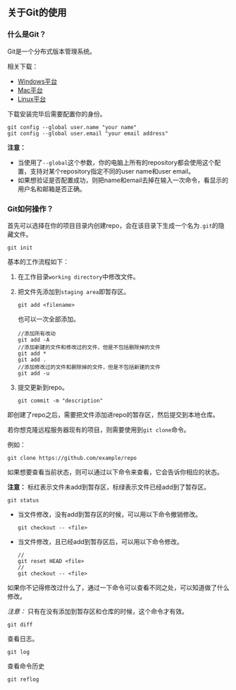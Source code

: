 ## 关于Git的使用

### 什么是Git？

Git是一个分布式版本管理系统。

相关下载：

- [Windows平台](https://git-for-windows.github.io/)
- [Mac平台](https://book.git-scm.com/download/mac)
- [Linux平台](https://book.git-scm.com/download/linux)

下载安装完毕后需要配置你的身份。

```git
git config --global user.name "your name"
git config --global user.email "your email address"
```

**注意：**

- 当使用了`--global`这个参数，你的电脑上所有的repository都会使用这个配置，支持对某个repository指定不同的user name和user email。
- 如果想验证是否配置成功，则把name和email去掉在输入一次命令，看显示的用户名和邮箱是否正确。

### Git如何操作？

首先可以选择在你的项目目录内创建repo，会在该目录下生成一个名为`.git`的隐藏文件。

```git
git init
```

基本的工作流程如下：

1. 在工作目录`working directory`中修改文件。

2. 把文件先添加到`staging area`即暂存区。

   ```git
   git add <filename>
   ```

   也可以一次全部添加。

   ```git
   //添加所有改动
   git add -A
   //添加新建的文件和修改过的文件，但是不包括删除掉的文件
   git add *
   git add .
   //添加修改过的文件和删除掉的文件，但是不包括新建的文件
   git add -u
   ```

3. 提交更新到repo。

   ```git
   git commit -m "description"
   ```

即创建了repo之后，需要把文件添加进repo的暂存区，然后提交到本地仓库。

若你想克隆远程服务器现有的项目，则需要使用到`git clone`命令。

例如：

```git
git clone https://github.com/example/repo
```

如果想要查看当前状态，则可以通过以下命令来查看，它会告诉你相应的状态。

**注意：** 标红表示文件未add到暂存区，标绿表示文件已经add到了暂存区。

```git
git status
```

- 当文件修改，没有add到暂存区的时候，可以用以下命令撤销修改。

  ```git
  git checkout -- <file>
  ```

- 当文件修改，且已经add到暂存区后，可以用以下命令修改。

  ```git
  //
  git reset HEAD <file>
  //
  git checkout -- <file>
  ```

如果你不记得修改过什么了，通过一下命令可以查看不同之处，可以知道做了什么修改。

*注意：* 只有在没有添加到暂存区和仓库的时候，这个命令才有效。

```git
git diff
```

查看日志。

```git
git log
```

查看命令历史

```git
git reflog
```

